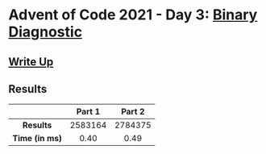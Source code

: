 # Advent of Code 2021 - Day 3: [Binary Diagnostic](https://adventofcode.com/2021/day/3)

## [Write Up](https://codingap.github.io/advent-of-code/writeups/2021/day03)

## Results

|                  | **Part 1** | **Part 2** |
| :--------------: | :--------: | :--------: |
|   **Results**    | 2583164 | 2784375 |
| **Time (in ms)** | 0.40 | 0.49 |
